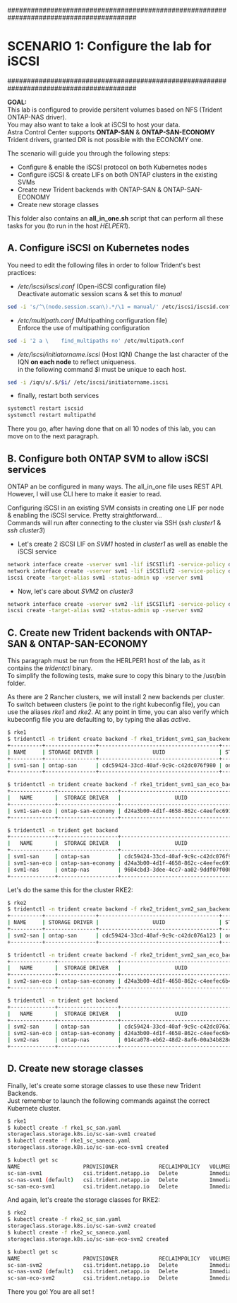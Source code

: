 #########################################################################################
# SCENARIO 1: Configure the lab for iSCSI  
#########################################################################################

**GOAL:**  
This lab is configured to provide persitent volumes based on NFS (Trident ONTAP-NAS driver).  
You may also want to take a look at iSCSI to host your data.  
Astra Control Center supports **ONTAP-SAN** & **ONTAP-SAN-ECONOMY** Trident drivers, granted DR is not possible with the ECONOMY one.  

The scenario will guide you through the following steps:
- Configure & enable the iSCSI protocol on both Kubernetes nodes  
- Configure iSCSI & create LIFs on both ONTAP clusters in the existing SVMs  
- Create new Trident backends with ONTAP-SAN & ONTAP-SAN-ECONOMY
- Create new storage classes

This folder also contains an **all_in_one.sh** script that can perform all these tasks for you (to run in the host _HELPER1_).  

## A. Configure iSCSI on Kubernetes nodes  

You need to edit the following files in order to follow Trident's best practices:  

- _/etc/iscsi/iscsi.conf_ (Open-iSCSI configuration file)  
Deactivate automatic session scans & set this to _manual_

```bash
sed -i 's/^\(node.session.scan\).*/\1 = manual/' /etc/iscsi/iscsid.conf
```

- _/etc/multipath.conf_ (Multipathing configuration file)  
Enforce  the use of multipathing configuration

```bash
sed -i '2 a \    find_multipaths no' /etc/multipath.conf
```

- _/etc/iscsi/initiatorname.iscsi_ (Host IQN)
Change the last character of the IQN **on each node** to reflect uniqueness.  
in the following command _$i_ must be unique to each host.

```bash
sed -i /iqn/s/.$/$i/ /etc/iscsi/initiatorname.iscsi
```

- finally, restart both services  

```bash
systemctl restart iscsid
systemctl restart multipathd
```

There you go, after having done that on all 10 nodes of this lab, you can move on to the next paragraph.  
  

## B. Configure both ONTAP SVM to allow iSCSI services

ONTAP an be configured in many ways. The all_in_one file uses REST API.  
However, I will use CLI here to make it easier to read.  

Configuring iSCSI in an existing SVM consists in creating one LIF per node & enabling the iSCSI service. Pretty straightforward...  
Commands will run after connecting to the cluster via SSH (_ssh cluster1_ & _ssh cluster3_)

- Let's create 2 iSCSI LIF on _SVM1_ hosted in _cluster1_ as well as enable the iSCSI service

```bash
network interface create -vserver svm1 -lif iSCSIlif1 -service-policy default-data-iscsi -address 192.168.0.245 -netmask 255.255.255.0 -home-node cluster1-01 -home-port e0d 
network interface create -vserver svm1 -lif iSCSIlif2 -service-policy default-data-iscsi -address 192.168.0.246 -netmask 255.255.255.0 -home-node cluster1-02 -home-port e0d 
iscsi create -target-alias svm1 -status-admin up -vserver svm1
```

- Now, let's care about _SVM2_ on _cluster3_

```bash
network interface create -vserver svm2 -lif iSCSIlif1 -service-policy default-data-iscsi -address 192.168.0.247 -netmask 255.255.255.0 -home-node cluster3-01 -home-port e0d 
iscsi create -target-alias svm2 -status-admin up -vserver svm2
```

## C. Create new Trident backends with ONTAP-SAN & ONTAP-SAN-ECONOMY

This paragraph must be run from the HERLPER1 host of the lab, as it contains the _tridentctl_ binary.  
To simplify the following tests, make sure to copy this binary to the /usr/bin folder.  

As there are 2 Rancher clusters, we will install 2 new backends per cluster. To switch between clusters (ie point to the right kubeconfig file), you can use the aliases _rke1_ and _rke2_. At any point in time, you can also verify which kubeconfig file you are defaulting to, by typing the alias _active_.  

```bash
$ rke1
$ tridentctl -n trident create backend -f rke1_trident_svm1_san_backend.json 
+----------+----------------+--------------------------------------+--------+---------+
| NAME     | STORAGE DRIVER |                 UUID                 | STATE  | VOLUMES |
+----------+----------------+--------------------------------------+--------+---------+
| svm1-san | ontap-san      | cdc59424-33cd-40af-9c9c-c42dc076f980 | online |       0 |
+----------+----------------+--------------------------------------+--------+---------+

$ tridentctl -n trident create backend -f rke1_trident_svm1_san_eco_backend.json 
+--------------+-------------------+--------------------------------------+--------+---------+
|   NAME       |  STORAGE DRIVER   |                 UUID                 | STATE  | VOLUMES |
+--------------+-------------------+--------------------------------------+--------+---------+
| svm1-san-eco | ontap-san-economy | d24a3b00-4d1f-4658-862c-c4eefec691af | online |       0 |
+--------------+-------------------+--------------------------------------+--------+---------+

$ tridentctl -n trident get backend
+--------------+-------------------+--------------------------------------+--------+---------+
|   NAME       |  STORAGE DRIVER   |                 UUID                 | STATE  | VOLUMES |
+--------------+-------------------+--------------------------------------+--------+---------+
| svm1-san     | ontap-san         | cdc59424-33cd-40af-9c9c-c42dc076f980 | online |       0 |
| svm1-san-eco | ontap-san-economy | d24a3b00-4d1f-4658-862c-c4eefec691af | online |       0 |
| svm1-nas     | ontap-nas         | 9604cbd3-3dee-4cc7-aa02-9ddf07f008d8 | online |      16 |
+--------------+-------------------+--------------------------------------+--------+---------+
```

Let's do the same this for the cluster RKE2:
```bash
$ rke2
$ tridentctl -n trident create backend -f rke2_trident_svm2_san_backend.json 
+----------+----------------+--------------------------------------+--------+---------+
| NAME     | STORAGE DRIVER |                 UUID                 | STATE  | VOLUMES |
+----------+----------------+--------------------------------------+--------+---------+
| svm2-san | ontap-san      | cdc59424-33cd-40af-9c9c-c42dc076a123 | online |       0 |
+----------+----------------+--------------------------------------+--------+---------+

$ tridentctl -n trident create backend -f rke2_trident_svm2_san_eco_backend.json 
+--------------+-------------------+--------------------------------------+--------+---------+
|   NAME       |  STORAGE DRIVER   |                 UUID                 | STATE  | VOLUMES |
+--------------+-------------------+--------------------------------------+--------+---------+
| svm2-san-eco | ontap-san-economy | d24a3b00-4d1f-4658-862c-c4eefec6b456 | online |       0 |
+--------------+-------------------+--------------------------------------+--------+---------+

$ tridentctl -n trident get backend
+--------------+-------------------+--------------------------------------+--------+---------+
|   NAME       |  STORAGE DRIVER   |                 UUID                 | STATE  | VOLUMES |
+--------------+-------------------+--------------------------------------+--------+---------+
| svm2-san     | ontap-san         | cdc59424-33cd-40af-9c9c-c42dc076a123 | online |       0 |
| svm2-san-eco | ontap-san-economy | d24a3b00-4d1f-4658-862c-c4eefec6b456 | online |       0 |
| svm2-nas     | ontap-nas         | 014ca078-eb62-48d2-8af6-00a34b828e13 | online |       0 |
+--------------+-------------------+--------------------------------------+--------+---------+
```

## D. Create new storage classes

Finally, let's create some storage classes to use these new Trident Backends.  
Just remember to launch the following commands against the correct Kubernete cluster.  

```bash
$ rke1
$ kubectl create -f rke1_sc_san.yaml 
storageclass.storage.k8s.io/sc-san-svm1 created
$ kubectl create -f rke1_sc_saneco.yaml 
storageclass.storage.k8s.io/sc-san-eco-svm1 created

$ kubectl get sc
NAME                    PROVISIONER             RECLAIMPOLICY   VOLUMEBINDINGMODE   ALLOWVOLUMEEXPANSION   AGE
sc-san-svm1             csi.trident.netapp.io   Delete          Immediate           true                   2m29s
sc-nas-svm1 (default)   csi.trident.netapp.io   Delete          Immediate           true                   289d
sc-san-eco-svm1         csi.trident.netapp.io   Delete          Immediate           true                   3s
```

And again, let's create the storage classes for RKE2:

```bash
$ rke2
$ kubectl create -f rke2_sc_san.yaml 
storageclass.storage.k8s.io/sc-san-svm2 created
$ kubectl create -f rke2_sc_saneco.yaml 
storageclass.storage.k8s.io/sc-san-eco-svm2 created

$ kubectl get sc
NAME                    PROVISIONER             RECLAIMPOLICY   VOLUMEBINDINGMODE   ALLOWVOLUMEEXPANSION   AGE
sc-san-svm2             csi.trident.netapp.io   Delete          Immediate           true                   2m29s
sc-nas-svm2 (default)   csi.trident.netapp.io   Delete          Immediate           true                   289d
sc-san-eco-svm2         csi.trident.netapp.io   Delete          Immediate           true                   3s
```

There you go! You are all set !
